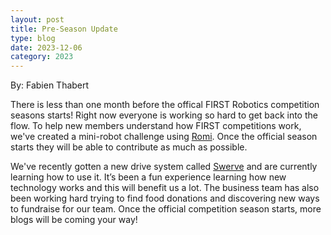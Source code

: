 ```yaml
---
layout: post
title: Pre-Season Update
type: blog
date: 2023-12-06
category: 2023
---
```

By: Fabien Thabert

There is less than one month before the offical FIRST Robotics competition seasons starts! Right now everyone is working so hard to get back into the flow. To help new members understand how FIRST competitions work, we've created a mini-robot challenge using [Romi](https://www.pololu.com/product/4022). Once the official season starts they will be able to contribute as much as possible. 

We've recently gotten a new drive system called [Swerve](https://www.freshconsulting.com/insights/blog/how-to-build-a-swerve-drive-robot/) and are currently learning how to use it. It’s been a fun experience learning how new technology works and this will benefit us a lot. The business team has also been working hard trying to find food donations and discovering new ways to fundraise for our team. Once the official competition season starts, more blogs will be coming your way!
